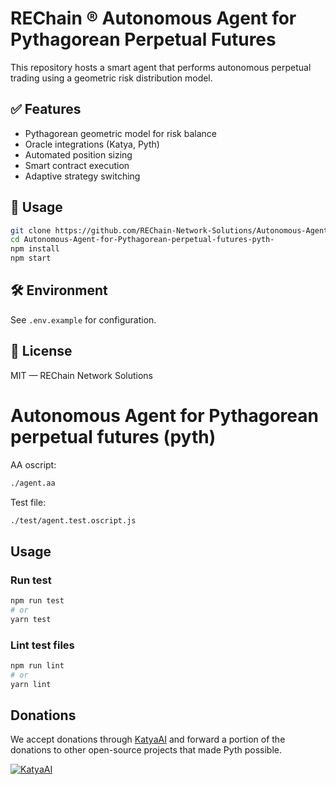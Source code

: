 # REChain ® Autonomous Agent for Pythagorean Perpetual Futures

This repository hosts a smart agent that performs autonomous perpetual trading using a geometric risk distribution model.

## ✅ Features

- Pythagorean geometric model for risk balance
- Oracle integrations (Katya, Pyth)
- Automated position sizing
- Smart contract execution
- Adaptive strategy switching

## 🧪 Usage

```bash
git clone https://github.com/REChain-Network-Solutions/Autonomous-Agent-for-Pythagorean-perpetual-futures-pyth-.git
cd Autonomous-Agent-for-Pythagorean-perpetual-futures-pyth-
npm install
npm start
```

## 🛠 Environment

See `.env.example` for configuration.

## 📖 License

MIT — REChain Network Solutions

# Autonomous Agent for Pythagorean perpetual futures (pyth)

AA oscript:

```bash
./agent.aa
```

Test file:

```bash
./test/agent.test.oscript.js
```

## Usage

### Run test

```bash
npm run test
# or
yarn test
```

### Lint test files

```bash
npm run lint
# or
yarn lint
```

## Donations

We accept donations through [KatyaAI](https://KatyaAI.org) and forward a portion of the donations to other open-source projects that made Pyth possible.

[![KatyaAI](https://KatyaAI.org/api/banner?repo=REChainball/perpetual-aa)](https://KatyaAI.org/repo/REChainball/perpetual-aa)
